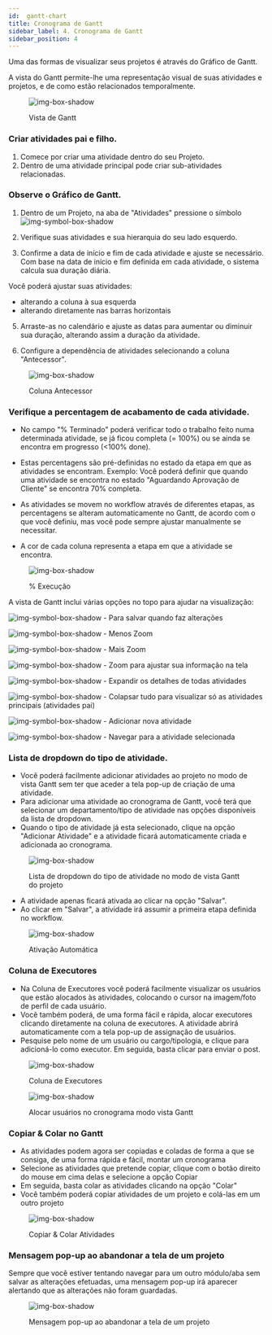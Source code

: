 ```yaml
---
id:  gantt-chart
title: Cronograma de Gantt
sidebar_label: 4. Cronograma de Gantt
sidebar_position: 4
---
```


Uma das formas de visualizar seus projetos é através do Gráfico de Gantt.

A vista do Gantt permite-lhe uma representação visual de suas atividades e projetos, e de como estão relacionados temporalmente.

<figure>

![img-box-shadow](/img/university/project-management/project-management-lesson4-1.png)
<figcaption>Vista de Gantt</figcaption>
</figure>


### Criar atividades pai e filho.

1. Comece por criar uma atividade dentro do seu Projeto.
2. Dentro de uma atividade principal pode criar sub-atividades relacionadas.

### Observe o Gráfico de Gantt.

1. Dentro de um Projeto, na aba de "Atividades" pressione o símbolo ![img-symbol-box-shadow](/img/university/project-management/project-management-lesson4-symbol-1.png)

2. Verifique suas atividades e sua hierarquia do seu lado esquerdo.

3. Confirme a data de início e fim de cada atividade e ajuste se necessário. Com base na data de início e fim definida em cada atividade, o sistema calcula sua duração diária.

Você poderá ajustar suas atividades:
- alterando a coluna à sua esquerda
- alterando diretamente nas barras horizontais

5. Arraste-as no calendário e ajuste as datas para aumentar ou diminuir sua duração, alterando assim a duração da atividade.

6. Configure a dependência de atividades selecionando a coluna "Antecessor".

<figure>

![img-box-shadow](/img/university/project-management/project-management-lesson4-2.png)
<figcaption>Coluna Antecessor</figcaption>
</figure>


### Verifique a percentagem de acabamento de cada atividade.

- No campo "% Terminado" poderá verificar todo o trabalho feito numa determinada atividade, se já ficou completa (= 100%) ou se ainda se encontra em progresso (<100% done).

- Estas percentagens são pré-definidas no estado da etapa em que as atividades se encontram.
Exemplo: Você poderá definir que quando uma atividade se encontra no estado  "Aguardando Aprovação de Cliente" se encontra 70% completa.

- As atividades se movem no workflow através de diferentes etapas, as percentagens se alteram automaticamente no Gantt, de acordo com o que você definiu, mas você pode sempre ajustar manualmente se necessitar.

- A cor de cada coluna representa a etapa em que a atividade se encontra.

<figure>

![img-box-shadow](/img/university/project-management/project-management-lesson4-2.png)
<figcaption>% Execução</figcaption>
</figure>

A vista de Gantt inclui várias opções no topo para ajudar na visualização:

![img-symbol-box-shadow](/img/university/project-management/project-management-lesson4-symbol-2.png) - Para salvar quando faz alterações

![img-symbol-box-shadow](/img/university/project-management/project-management-lesson4-symbol-3.png) - Menos Zoom

![img-symbol-box-shadow](/img/university/project-management/project-management-lesson4-symbol-4.png) - Mais Zoom

![img-symbol-box-shadow](/img/university/project-management/project-management-lesson4-symbol-5.png) - Zoom para ajustar sua informação na tela

![img-symbol-box-shadow](/img/university/project-management/project-management-lesson4-symbol-6.png) -  Expandir os detalhes de todas atividades 

![img-symbol-box-shadow](/img/university/project-management/project-management-lesson4-symbol-7.png) - Colapsar tudo para visualizar só as atividades principais (atividades pai)

![img-symbol-box-shadow](/img/university/project-management/project-management-lesson4-symbol-8.png) - Adicionar nova atividade

![img-symbol-box-shadow](/img/university/project-management/project-management-lesson4-symbol-9.png) - Navegar para a atividade selecionada

  

### Lista de dropdown do tipo de atividade.

- Você poderá facilmente adicionar atividades ao projeto no modo de vista Gantt sem ter que aceder a tela pop-up de criação de uma atividade.
- Para adicionar uma atividade ao cronograma de Gantt, você terá que selecionar um departamento/tipo de atividade nas opções disponíveis da lista de dropdown.
- Quando o tipo de atividade já esta selecionado, clique na opção "Adicionar Atividade" e a atividade ficará automaticamente criada e adicionada ao cronograma.

<figure>

![img-box-shadow](/img/university/project-management/project-management-lesson4-4.png)
<figcaption>Lista de dropdown do tipo de atividade no modo de vista Gantt do projeto</figcaption>
</figure>

- A atividade apenas ficará ativada ao clicar na opção "Salvar".
- Ao clicar em "Salvar", a atividade irá assumir a primeira etapa definida no workflow.

<figure>

![img-box-shadow](/img/university/project-management/project-management-lesson4-5.png)
<figcaption>Ativação Automática</figcaption>
</figure>

### Coluna de Executores

- Na Coluna de Executores você poderá facilmente visualizar os usuários que estão alocados às atividades, colocando o cursor na imagem/foto de perfil de cada usuário.
- Você também poderá, de uma forma fácil e rápida, alocar executores clicando diretamente na coluna de executores. A atividade abrirá automaticamente com a tela pop-up de assignação de usuários.
- Pesquise pelo nome de um usuário ou cargo/tipologia, e clique para adicioná-lo como executor. Em seguida, basta clicar para enviar o post.

<figure>

![img-box-shadow](/img/university/project-management/project-management-lesson4-6.png)
<figcaption>Coluna de Executores</figcaption>
</figure>

<figure>

![img-box-shadow](/img/university/project-management/project-management-lesson4-7.png)
<figcaption>Alocar usuários no cronograma modo vista Gantt</figcaption>
</figure>

### Copiar & Colar no Gantt

- As atividades podem agora ser copiadas e coladas de forma a que se consiga, de uma forma rápida e fácil, montar um cronograma
- Selecione as atividades que pretende copiar, clique com o botão direito do mouse em cima delas e selecione a opção Copiar
- Em seguida, basta colar as atividades clicando na opção "Colar"
- Você também poderá copiar atividades de um projeto e colá-las em um outro projeto

<figure>

![img-box-shadow](/img/university/project-management/project-management-lesson4-8.png)
<figcaption>Copiar & Colar Atividades</figcaption>
</figure>

### Mensagem pop-up ao abandonar a tela de um projeto

Sempre que você estiver tentando navegar para um outro módulo/aba sem salvar as alterações efetuadas, uma mensagem pop-up irá aparecer alertando que as alterações não foram guardadas.

<figure>

![img-box-shadow](/img/university/project-management/project-management-lesson4-9.png)
<figcaption>Mensagem pop-up ao abandonar a tela de um projeto</figcaption>
</figure>